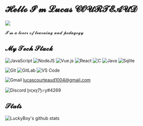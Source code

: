 # 𝓗𝓮𝓵𝓵𝓸 𝓘'𝓶 𝓛𝓾𝓬𝓪𝓼 𝓒𝓞𝓤𝓡𝓣𝓔𝓐𝓤𝓓

[![](https://img.shields.io/badge/-@LuckyBoy-%23181717?style=flat-square&logo=github)](https://github.com/xiaoluoboding)

𝓘'𝓶 𝓪 𝓵𝓸𝓿𝓮𝓻 𝓸𝓯 𝓵𝓮𝓪𝓻𝓷𝓲𝓷𝓰 𝓪𝓷𝓭 𝓹𝓮𝓭𝓪𝓰𝓸𝓰𝔂

## 𝓜𝔂 𝓣𝓮𝓬𝓱 𝓢𝓽𝓪𝓬𝓴

![JavaScript](https://img.shields.io/badge/-JavaScript-%23F7DF1C?style=flat-square&logo=javascript&logoColor=000000&labelColor=%23F7DF1C&color=%23FFCE5A)
![NodeJS](https://img.shields.io/badge/Node.js-43853D?style=flat-square&logo=node.js&logoColor=white)
![Vue.js](https://img.shields.io/badge/-Vue.js-%232c3e50?style=flat-square&logo=vuedotjs)
![React](https://img.shields.io/badge/-React-%23282C34?style=flat-square&logo=react)
![C](https://img.shields.io/badge/C-00599C?style=flat-square&logo=c&logoColor=white)
![Java](https://img.shields.io/badge/Java-ED8B00?style=flat-square&logo=java&logoColor=white)
![Sqlite](https://img.shields.io/badge/SQLite-07405E?style=flat-square&logo=sqlite&logoColor=white)

![Git](https://img.shields.io/badge/-Git-%23F05032?style=flat-square&logo=git&logoColor=%23ffffff)
![GitLab](https://img.shields.io/badge/-GitLab-FCA121?style=flat-square&logo=gitlab)
![VS Code](https://img.shields.io/badge/-VSCode-%23007ACC?style=flat-square&logo=visual-studio-code)

![Gmail](https://img.shields.io/badge/Gmail-D14836?style=flat-square&logo=gmail&logoColor=white)    lucascourteaud1004@gmail.com

![Discord](https://img.shields.io/badge/Discord-7289DA?style=flat-square&logo=discord&logoColor=white)  ɭยςкץ乃๏y#4269

## 𝓢𝓽𝓪𝓽𝓼

![LuckyBoy's github stats](https://github-readme-stats.vercel.app/api?username=LucasCourteaud&show_icons=true&theme=dracula)